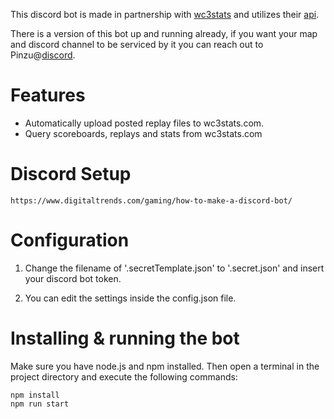 This discord bot is made in partnership with [wc3stats](https://wc3stats.com) and utilizes their [api](https://wiki.wc3stats.com/Help:API).

There is a version of this bot up and running already, if you want your map and discord channel to be serviced by it you can reach out to Pinzu@[discord](https://discordapp.com/invite/N3VGkUM). 

# Features

* Automatically upload posted replay files to wc3stats.com.
* Query scoreboards, replays and stats from wc3stats.com

# Discord Setup

    https://www.digitaltrends.com/gaming/how-to-make-a-discord-bot/

# Configuration 

1) Change the filename of '.secretTemplate.json' to '.secret.json' and insert your discord bot token. 

2) You can edit the settings inside the config.json file. 



# Installing & running the bot

Make sure you have node.js and npm installed. Then open a terminal in the project directory and execute the following commands: 

    npm install
    npm run start
